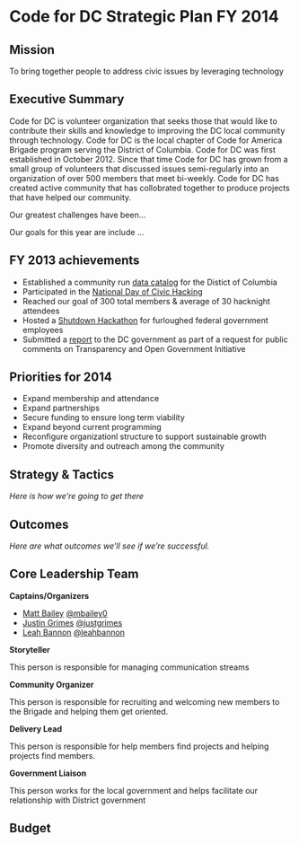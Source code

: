 Code for DC Strategic Plan FY 2014
=============

Mission
-------------
To bring together people to address civic issues by leveraging technology

Executive Summary
-------------
Code for DC is volunteer organization that seeks those that would like to contribute their skills and knowledge to improving the DC local community through technology. Code for DC is the local chapter of Code for America Brigade program serving the District of Columbia. Code for DC was first established in October 2012. Since that time Code for DC has grown from a small group of volunteers that discussed issues semi-regularly into an organization of over 500 members that meet bi-weekly. Code for DC has created active community that has collobrated together to produce projects that have helped our community.

Our greatest challenges have been...

Our goals for this year are include ...

FY 2013 achievements
-------------
* Established a community run [data catalog](http://opendatadc.org) for the Distict of Columbia
* Participated in the [National Day of Civic Hacking](http://sunlightfoundation.com/blog/2013/06/04/national-day-of-civic-hacking-2013/)
* Reached our goal of 300 total members & average of 30 hacknight attendees
* Hosted a [Shutdown Hackathon](http://fedscoop.com/code-dc-calls-furloughed-feds/) for furloughed federal government employees
* Submitted a [report](https://www.dropbox.com/s/eafe9kh41xgur7c/Code%20for%20DC%20-%20Comments%20on%20the%20District%20of%20Columbia%E2%80%99s%20Transparency%20and%20Open%20Government%20Initiative.pdf) to the DC government as part of a request for public comments on Transparency and Open Government Initiative

Priorities for 2014
-------------
* Expand membership and attendance
* Expand partnerships
* Secure funding to ensure long term viability
* Expand beyond current programming
* Reconfigure organizationl structure to support sustainable growth
* Promote diversity and outreach among the community

Strategy & Tactics
-------------
*Here is how we’re going to get there*

Outcomes
-------------
*Here are what outcomes we’ll see if we’re successful.*

Core Leadership Team
-------------

**Captains/Organizers**
* [Matt Bailey](mailto:mbailey@codeforamerica.org) [@mbailey0](http://twitter.com/mbailey0)
* [Justin Grimes](mailto:jgrimes@codeforamerica.org) [@justgrimes](http://twitter.com/justgrimes)
* [Leah Bannon](mailto:lbannon@codeforamerica.org) [@leahbannon](http://twitter.com/leahbannon)

**Storyteller**

This person is responsible for managing communication streams

**Community Organizer**

This person is responsible for recruiting and welcoming new members to the Brigade and helping them get oriented. 

**Delivery Lead**

This person is responsible for help members find projects and helping projects find members.

**Government Liaison**

This person works for the local government and helps facilitate our relationship with District government


Budget
-------------

